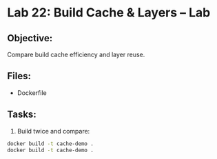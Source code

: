 # Lab 22: Build Cache & Layers – Lab

## Objective:
Compare build cache efficiency and layer reuse.

## Files:
- Dockerfile

## Tasks:
1. Build twice and compare:
```bash
docker build -t cache-demo .
docker build -t cache-demo .
```
